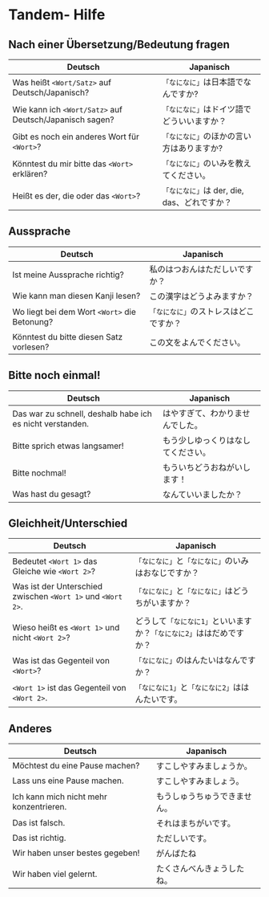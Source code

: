 # Tandem- Hilfe
## Nach einer Übersetzung/Bedeutung fragen

| Deutsch  | Japanisch |
| ------------- | ------------- |
| Was heißt `<Wort/Satz>` auf Deutsch/Japanisch?  | `「なになに」`は日本語でなんですか? |
| Wie kann ich `<Wort/Satz>` auf Deutsch/Japanisch sagen?  | `「なになに」`はドイツ語でどういいますか？ |
| Gibt es noch ein anderes Wort für `<Wort>`? |`「なになに」`のほかの言い方はありますか? |
| Könntest du mir bitte das `<Wort>` erklären? | `「なになに」`のいみを教えてください。|
| Heißt es der, die oder das `<Wort>`? | `「なになに」`は der, die, das、どれですか？ |


## Aussprache

| Deutsch  | Japanisch |
| ------------- | ------------- |
| Ist meine Aussprache richtig? | 私のはつおんはただしいですか？ |
| Wie kann man diesen Kanji lesen? | この漢字はどうよみますか？ |
| Wo liegt bei dem Wort `<Wort>` die Betonung? | `「なになに」`のストレスはどこですか？ |
| Könntest du bitte diesen Satz vorlesen? | この文をよんでください。|


## Bitte noch einmal!

| Deutsch  | Japanisch |
| ------------- | ------------- |
| Das war zu schnell, deshalb habe ich es nicht verstanden. | はやすぎて、わかりませんでした。|
| Bitte sprich etwas langsamer! | もう少しゆっくりはなしてください。|
| Bitte nochmal! | もういちどうおねがいします！|
| Was hast du gesagt? | なんていいましたか？|


## Gleichheit/Unterschied

| Deutsch  | Japanisch |
| ------------- | ------------- |
| Bedeutet `<Wort 1>` das Gleiche wie `<Wort 2>`? | `「なになに」`と`「なになに」`のいみはおなじですか？ |
| Was ist der Unterschied zwischen `<Wort 1>` und `<Wort 2>`. |`「なになに」`と`「なになに」`はどうちがいますか？ |
| Wieso heißt es `<Wort 1>` und nicht `<Wort 2>`? | どうして`「なになに1」`といいますか？`「なになに2」`ははだめですか？ |
| Was ist das Gegenteil von `<Wort>`? | `「なになに」`のはんたいはなんですか？ |
| `<Wort 1>` ist das Gegenteil von `<Wort 2>`. | `「なになに1」`と`「なになに2」`ははんたいです。|


## Anderes

| Deutsch  | Japanisch |
| ------------- | ------------- |
| Möchtest du eine Pause machen? | すこしやすみましょうか。|
| Lass uns eine Pause machen. | すこしやすみましょう。|
| Ich kann mich nicht mehr konzentrieren. | もうしゅうちゅうできません。 |
| Das ist falsch. | それはまちがいです。|
| Das ist richtig. | ただしいです。|
| Wir haben unser bestes gegeben!  | がんばたね |
| Wir haben viel gelernt. | たくさんべんきょうしたね。|

